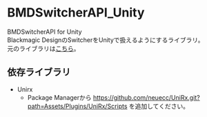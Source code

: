 # BMDSwitcherAPI_Unity
BMDSwitcherAPI for Unity  
Blackmagic DesignのSwitcherをUnityで扱えるようにするライブラリ。  
元のライブラリは[こちら](https://www.blackmagicdesign.com/jp/developer/product/atem)。

## 依存ライブラリ
- Unirx
    - Package Managerから https://github.com/neuecc/UniRx.git?path=Assets/Plugins/UniRx/Scripts を追加してください。